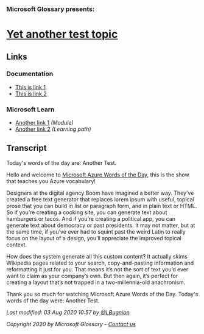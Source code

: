### Microsoft Glossary presents:
# [Yet another test topic](/topic/en/another-test)



<!-- LANGUAGESTITLE -->

<!-- OTHERLANGUAGES -->



## Links

### Documentation

- [This is link 1](http://gslb.ch)
- [This is link 2](http://gslb.ch)

### Microsoft Learn

- [Another link 1](http://gslb.ch) *(Module)*
- [Another link 2](http://gslb.ch) *(Learning path)*



<a id="transcript"></a>

## Transcript

Today's words of the day are: Another Test.

Hello and welcome to [Microsoft Azure Words of the Day](/en), this is the show that teaches you Azure vocabulary!

Designers at the digital agency Boom have imagined a better way. They’ve created a free text generator that replaces lorem ipsum with useful, topical prose that you can build in list or paragraph form, and in plain text or HTML. So if you’re creating a cooking site, you can generate text about hamburgers or tacos. And if you’re creating a political app, you can generate text about democracy or past presidents. It may not matter, but at the same time, if you’ve ever had to squint past the weird Latin to really focus on the layout of a design, you’ll appreciate the improved topical context.

How does the system generate all this custom content? It actually skims Wikipedia pages related to your search, copy-and-pasting information and reformatting it just for you. That means it’s not the sort of text you’d ever want to claim as your company’s own. But then again, it’s perfect for creating a layout that’s not trapped in a two-millennia-old anachronism.

Thank you so much for watching Microsoft Azure Words of the Day. Today's words of the day were: Another Test.



*Last modified: 03 Aug 2020 10:57 by [@LBugnion](http://twitter.com/LBugnion)*

*Copyright 2020 by Microsoft Glossary - [Contact us](https://twitter.com/AzWordsOfTheDay)*

